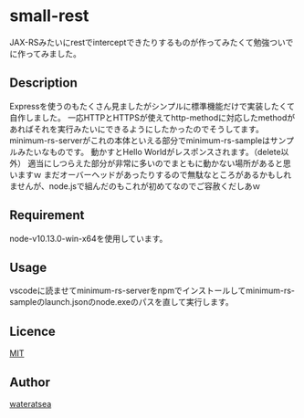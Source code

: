 # small-rest
JAX-RSみたいにrestでinterceptできたりするものが作ってみたくて勉強ついでに作ってみました。

## Description
Expressを使うのもたくさん見ましたがシンプルに標準機能だけで実装したくて自作しました。
一応HTTPとHTTPSが使えてhttp-methodに対応したmethodがあればそれを実行みたいにできるようにしたかったのでそうしてます。
minimum-rs-serverがこれの本体といえる部分でminimum-rs-sampleはサンプルみたいなものです。
動かすとHello Worldがレスポンスされます。（delete以外）
適当にしつらえた部分が非常に多いのでまともに動かない場所があると思いますｗ
まだオーバーヘッドがあったりするので無駄なところがあるかもしれませんが、node.jsで組んだのもこれが初めてなのでご容赦くだしあｗ

## Requirement
node-v10.13.0-win-x64を使用しています。

## Usage
vscodeに読ませてminimum-rs-serverをnpmでインストールしてminimum-rs-sampleのlaunch.jsonのnode.exeのパスを直して実行します。


## Licence

[MIT](https://github.com/tcnksm/tool/blob/master/LICENCE)

## Author

[wateratsea](https://github.com/wateratsea)
